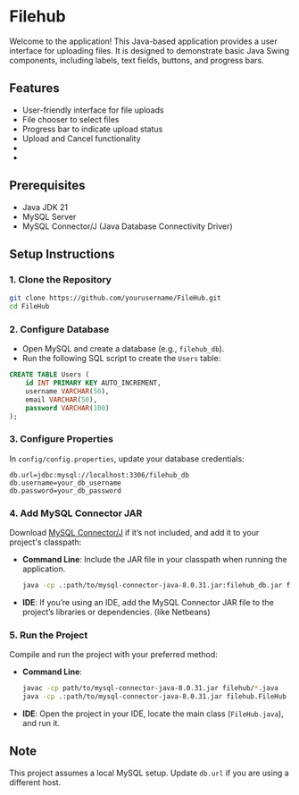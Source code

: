 # Filehub

Welcome to the application! This Java-based application provides a user interface for uploading files. It is designed to demonstrate basic Java Swing components, including labels, text fields, buttons, and progress bars.

## Features

- User-friendly interface for file uploads
- File chooser to select files
- Progress bar to indicate upload status
- Upload and Cancel functionality
-
- 

## Prerequisites
- Java JDK 21
- MySQL Server
- MySQL Connector/J (Java Database Connectivity Driver)

## Setup Instructions

### 1. Clone the Repository
```bash
git clone https://github.com/yourusername/FileHub.git
cd FileHub
```

### 2. Configure Database
- Open MySQL and create a database (e.g., `filehub_db`).
- Run the following SQL script to create the `Users` table:

```sql
CREATE TABLE Users (
    id INT PRIMARY KEY AUTO_INCREMENT,
    username VARCHAR(50),
    email VARCHAR(50),
    password VARCHAR(100)
);
```

### 3. Configure Properties
In `config/config.properties`, update your database credentials:

```properties
db.url=jdbc:mysql://localhost:3306/filehub_db
db.username=your_db_username
db.password=your_db_password
```

### 4. Add MySQL Connector JAR
Download [MySQL Connector/J](https://dev.mysql.com/downloads/connector/j/) if it’s not included, and add it to your project's classpath:
- **Command Line**: Include the JAR file in your classpath when running the application.
  ```bash
  java -cp .:path/to/mysql-connector-java-8.0.31.jar:filehub_db.jar filehub.FileHub
  ```
- **IDE**: If you’re using an IDE, add the MySQL Connector JAR file to the project’s libraries or dependencies. (like Netbeans)

### 5. Run the Project
Compile and run the project with your preferred method:
- **Command Line**:
  ```bash
  javac -cp path/to/mysql-connector-java-8.0.31.jar filehub/*.java
  java -cp .:path/to/mysql-connector-java-8.0.31.jar filehub.FileHub
  ```
- **IDE**: Open the project in your IDE, locate the main class (`FileHub.java`), and run it.

## Note
This project assumes a local MySQL setup. Update `db.url` if you are using a different host.